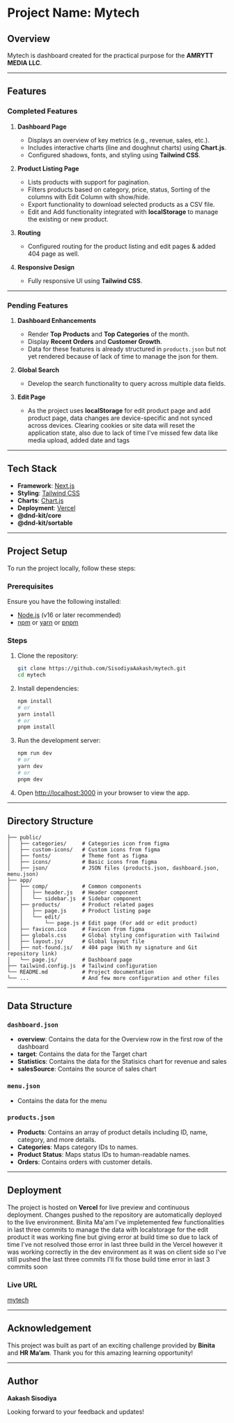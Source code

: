 # Project Name: Mytech

## Overview

Mytech is dashboard created for the practical purpose for the **AMRYTT MEDIA LLC**.

---

## Features

### Completed Features

1. **Dashboard Page**

   - Displays an overview of key metrics (e.g., revenue, sales, etc.).
   - Includes interactive charts (line and doughnut charts) using **Chart.js**.
   - Configured shadows, fonts, and styling using **Tailwind CSS**.

2. **Product Listing Page**

   - Lists products with support for pagination.
   - Filters products based on category, price, status, Sorting of the columns with Edit Column with show/hide.
   - Export functionality to download selected products as a CSV file.
   - Edit and Add functionality integrated with **localStorage** to manage the existing or new product.

3. **Routing**

   - Configured routing for the product listing and edit pages & added 404 page as well.

4. **Responsive Design**
   - Fully responsive UI using **Tailwind CSS**.

---

### Pending Features

1. **Dashboard Enhancements**

   - Render **Top Products** and **Top Categories** of the month.
   - Display **Recent Orders** and **Customer Growth**.
   - Data for these features is already structured in `products.json` but not yet rendered because of lack of time to manage the json for them.

2. **Global Search**

   - Develop the search functionality to query across multiple data fields.

3. **Edit Page**
   - As the project uses **localStorage** for edit product page and add product page, data changes are device-specific and not synced across devices. Clearing cookies or site data will reset the application state, also due to lack of time I've missed few data like media upload, added date and tags

---

## Tech Stack

- **Framework**: [Next.js](https://nextjs.org/)
- **Styling**: [Tailwind CSS](https://tailwindcss.com/)
- **Charts**: [Chart.js](https://www.chartjs.org/)
- **Deployment**: [Vercel](https://vercel.com/)
- **@dnd-kit/core**
- **@dnd-kit/sortable**

---

## Project Setup

To run the project locally, follow these steps:

### Prerequisites

Ensure you have the following installed:

- [Node.js](https://nodejs.org/) (v16 or later recommended)
- [npm](https://www.npmjs.com/) or [yarn](https://yarnpkg.com/) or [pnpm](https://pnpm.io/)

### Steps

1. Clone the repository:

   ```bash
   git clone https://github.com/SisodiyaAakash/mytech.git
   cd mytech
   ```

2. Install dependencies:

   ```bash
   npm install
   # or
   yarn install
   # or
   pnpm install
   ```

3. Run the development server:

   ```bash
   npm run dev
   # or
   yarn dev
   # or
   pnpm dev
   ```

4. Open [http://localhost:3000](http://localhost:3000) in your browser to view the app.

---

## Directory Structure

```
├── public/
│   ├── categories/     # Categories icon from figma
│   ├── custom-icons/   # Custom icons from figma
│   ├── fonts/          # Theme font as figma
│   ├── icons/          # Basic icons from figma
│   ├── json/           # JSON files (products.json, dashboard.json, menu.json)
├── app/
│   ├── comp/           # Common components
│   │   ├── header.js   # Header component
│   │   └── sidebar.js  # Sidebar component
│   ├── products/       # Product related pages
│   │   ├── page.js     # Product listing page
│   │   └── edit/
│   │       └── page.js # Edit page (For add or edit product)
│   ├── favicon.ico     # Favicon from figma
│   ├── globals.css     # Global styling configuration with Tailwind
│   ├── layout.js/      # Global layout file
│   ├── not-found.js/   # 404 page (With my signature and Git repository link)
│   └── page.js/        # Dashboard page
├── tailwind.config.js  # Tailwind configuration
└── README.md           # Project documentation
└── ...                 # And few more configuration and other files
```

---

## Data Structure

### `dashboard.json`

- **overview**: Contains the data for the Overview row in the first row of the dashboard
- **target**: Contains the data for the Target chart
- **Statistics**: Contains the data for the Statisics chart for revenue and sales
- **salesSource**: Contains the source of sales chart

### `menu.json`

- Contains the data for the menu

### `products.json`

- **Products**: Contains an array of product details including ID, name, category, and more details.
- **Categories**: Maps category IDs to names.
- **Product Status**: Maps status IDs to human-readable names.
- **Orders**: Contains orders with customer details.

---

## Deployment

The project is hosted on **Vercel** for live preview and continuous deployment. Changes pushed to the repository are automatically deployed to the live environment.
Binita Ma'am I've impletemented few functionalities in last three commits to manage the data with localstorage for the edit product it was working fine but giving error at build time so due to lack of time I've not resolved those error in last three build in the Vercel however it was working correctly in the dev environment as it was on client side so I've still pushed the last three commits
I'll fix those build time error in last 3 commits soon

### Live URL

[mytech](https://github.com/SisodiyaAakash/mytech)

---

## Acknowledgement

This project was built as part of an exciting challenge provided by **Binita** and **HR Ma’am**. Thank you for this amazing learning opportunity!

---

## Author

**Aakash Sisodiya**

Looking forward to your feedback and updates!
